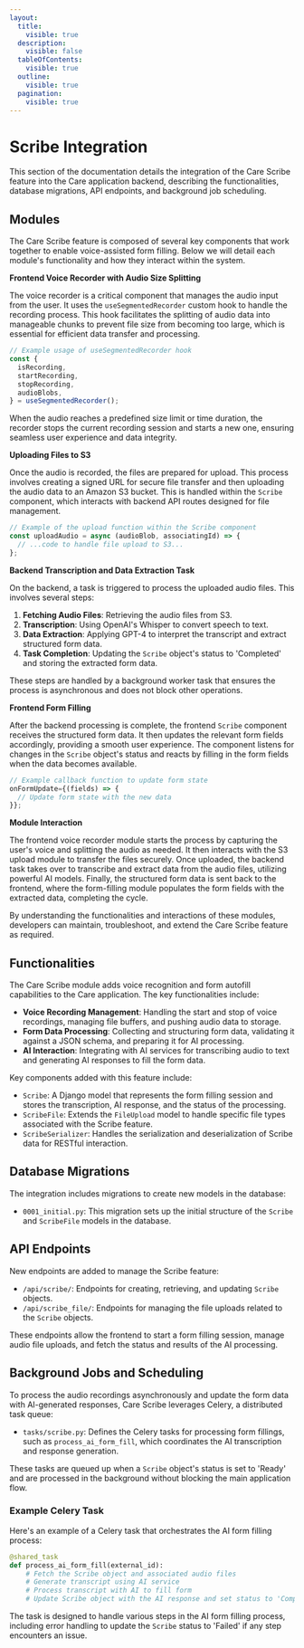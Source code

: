 ```yaml
---
layout:
  title:
    visible: true
  description:
    visible: false
  tableOfContents:
    visible: true
  outline:
    visible: true
  pagination:
    visible: true
---
```


# Scribe Integration

This section of the documentation details the integration of the Care Scribe feature into the Care application backend, describing the functionalities, database migrations, API endpoints, and background job scheduling.

## Modules

The Care Scribe feature is composed of several key components that work together to enable voice-assisted form filling. Below we will detail each module's functionality and how they interact within the system.

**Frontend Voice Recorder with Audio Size Splitting**

The voice recorder is a critical component that manages the audio input from the user. It uses the `useSegmentedRecorder` custom hook to handle the recording process. This hook facilitates the splitting of audio data into manageable chunks to prevent file size from becoming too large, which is essential for efficient data transfer and processing.

```jsx
// Example usage of useSegmentedRecorder hook
const {
  isRecording,
  startRecording,
  stopRecording,
  audioBlobs,
} = useSegmentedRecorder();
```

When the audio reaches a predefined size limit or time duration, the recorder stops the current recording session and starts a new one, ensuring seamless user experience and data integrity.

**Uploading Files to S3**

Once the audio is recorded, the files are prepared for upload. This process involves creating a signed URL for secure file transfer and then uploading the audio data to an Amazon S3 bucket. This is handled within the `Scribe` component, which interacts with backend API routes designed for file management.

```jsx
// Example of the upload function within the Scribe component
const uploadAudio = async (audioBlob, associatingId) => {
  // ...code to handle file upload to S3...
};
```

**Backend Transcription and Data Extraction Task**

On the backend, a task is triggered to process the uploaded audio files. This involves several steps:

1. **Fetching Audio Files**: Retrieving the audio files from S3.
2. **Transcription**: Using OpenAI's Whisper to convert speech to text.
3. **Data Extraction**: Applying GPT-4 to interpret the transcript and extract structured form data.
4. **Task Completion**: Updating the `Scribe` object's status to 'Completed' and storing the extracted form data.

These steps are handled by a background worker task that ensures the process is asynchronous and does not block other operations.

**Frontend Form Filling**

After the backend processing is complete, the frontend `Scribe` component receives the structured form data. It then updates the relevant form fields accordingly, providing a smooth user experience. The component listens for changes in the `Scribe` object's status and reacts by filling in the form fields when the data becomes available.

```jsx
// Example callback function to update form state
onFormUpdate={(fields) => {
  // Update form state with the new data
}};
```

**Module Interaction**

The frontend voice recorder module starts the process by capturing the user's voice and splitting the audio as needed. It then interacts with the S3 upload module to transfer the files securely. Once uploaded, the backend task takes over to transcribe and extract data from the audio files, utilizing powerful AI models. Finally, the structured form data is sent back to the frontend, where the form-filling module populates the form fields with the extracted data, completing the cycle.

By understanding the functionalities and interactions of these modules, developers can maintain, troubleshoot, and extend the Care Scribe feature as required.

## Functionalities

The Care Scribe module adds voice recognition and form autofill capabilities to the Care application. The key functionalities include:

* **Voice Recording Management**: Handling the start and stop of voice recordings, managing file buffers, and pushing audio data to storage.
* **Form Data Processing**: Collecting and structuring form data, validating it against a JSON schema, and preparing it for AI processing.
* **AI Interaction**: Integrating with AI services for transcribing audio to text and generating AI responses to fill the form data.

Key components added with this feature include:

* `Scribe`: A Django model that represents the form filling session and stores the transcription, AI response, and the status of the processing.
* `ScribeFile`: Extends the `FileUpload` model to handle specific file types associated with the Scribe feature.
* `ScribeSerializer`: Handles the serialization and deserialization of Scribe data for RESTful interaction.

## Database Migrations

The integration includes migrations to create new models in the database:

* `0001_initial.py`: This migration sets up the initial structure of the `Scribe` and `ScribeFile` models in the database.

## API Endpoints

New endpoints are added to manage the Scribe feature:

* `/api/scribe/`: Endpoints for creating, retrieving, and updating `Scribe` objects.
* `/api/scribe_file/`: Endpoints for managing the file uploads related to the `Scribe` objects.

These endpoints allow the frontend to start a form filling session, manage audio file uploads, and fetch the status and results of the AI processing.

## Background Jobs and Scheduling

To process the audio recordings asynchronously and update the form data with AI-generated responses, Care Scribe leverages Celery, a distributed task queue:

* `tasks/scribe.py`: Defines the Celery tasks for processing form fillings, such as `process_ai_form_fill`, which coordinates the AI transcription and response generation.

These tasks are queued up when a `Scribe` object's status is set to 'Ready' and are processed in the background without blocking the main application flow.

### Example Celery Task

Here's an example of a Celery task that orchestrates the AI form filling process:

```python
@shared_task
def process_ai_form_fill(external_id):
    # Fetch the Scribe object and associated audio files
    # Generate transcript using AI service
    # Process transcript with AI to fill form
    # Update Scribe object with the AI response and set status to 'Completed'
```

The task is designed to handle various steps in the AI form filling process, including error handling to update the `Scribe` status to 'Failed' if any step encounters an issue.
